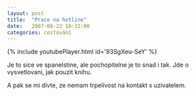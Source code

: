 ```yaml
---
layout: post
title:  "Prace na hotline"
date:   2007-08-22 10:32:00
categories: cestování
---
```


{% include youtubePlayer.html id='93SgXeu-SeY' %}

Je to sice ve spanelstine, ale pochopitelne je to snad i tak. Jde o vysvetlovani, jak pouzit knihu.

A pak se mi divte, ze nemam trpelivost na kontakt s uzivatelem.